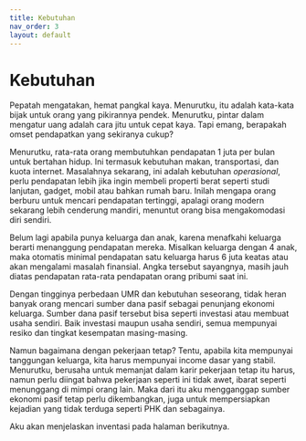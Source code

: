 ```yaml
---
title: Kebutuhan
nav_order: 3
layout: default
---
```


# Kebutuhan

Pepatah mengatakan, hemat pangkal kaya. Menurutku, itu adalah kata-kata bijak untuk orang yang pikirannya pendek. Menurutku, pintar dalam mengatur uang adalah cara jitu untuk cepat kaya. Tapi emang, berapakah omset pendapatkan yang sekiranya cukup?

Menurutku, rata-rata orang membutuhkan pendapatan 1 juta per bulan untuk bertahan hidup. Ini termasuk kebutuhan makan, transportasi, dan kuota internet. Masalahnya sekarang, ini adalah kebutuhan *operasional*, perlu pendapatan lebih jika ingin membeli properti berat seperti studi lanjutan, gadget, mobil atau bahkan rumah baru. Inilah mengapa orang berburu untuk mencari pendapatan tertinggi, apalagi orang modern sekarang lebih cenderung mandiri, menuntut orang bisa mengakomodasi diri sendiri.

Belum lagi apabila punya keluarga dan anak, karena menafkahi keluarga berarti menanggung pendapatan mereka. Misalkan keluarga dengan 4 anak, maka otomatis minimal pendapatan satu keluarga harus 6 juta keatas atau akan mengalami masalah finansial. Angka tersebut sayangnya, masih jauh diatas pendapatan rata-rata pendapatan orang pribumi saat ini.

Dengan tingginya perbedaan UMR dan kebutuhan seseorang, tidak heran banyak orang mencari sumber dana pasif sebagai penunjang ekonomi keluarga. Sumber dana pasif tersebut bisa seperti investasi atau membuat usaha sendiri. Baik investasi maupun usaha sendiri, semua mempunyai resiko dan tingkat kesempatan masing-masing.

Namun bagaimana dengan pekerjaan tetap? Tentu, apabila kita mempunyai tanggungan keluarga, kita harus mempunyai income dasar yang stabil. Menurutku, berusaha untuk memanjat dalam karir pekerjaan tetap itu harus, namun perlu diingat bahwa pekerjaan seperti ini tidak awet, ibarat seperti menunggang di mimpi orang lain. Maka dari itu aku mengganggap sumber ekonomi pasif tetap perlu dikembangkan, juga untuk mempersiapkan kejadian yang tidak terduga seperti PHK dan sebagainya.

Aku akan menjelaskan inventasi pada halaman berikutnya.
